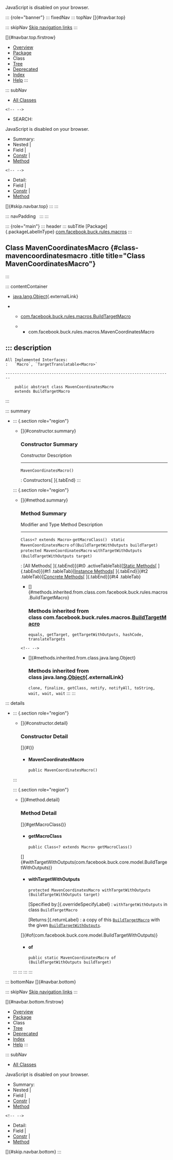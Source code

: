 <div>

JavaScript is disabled on your browser.

</div>

::: {role="banner"}
::: fixedNav
::: topNav
[]{#navbar.top}

::: skipNav
[Skip navigation links](#skip.navbar.top "Skip navigation links")
:::

[]{#navbar.top.firstrow}

-   [Overview](../../../../../index.html)
-   [Package](package-summary.html)
-   Class
-   [Tree](package-tree.html)
-   [Deprecated](../../../../../deprecated-list.html)
-   [Index](../../../../../index-all.html)
-   [Help](../../../../../help-doc.html)
:::

::: subNav
-   [All Classes](../../../../../allclasses.html)

```{=html}
<!-- -->
```
-   SEARCH:

<div>

<div>

JavaScript is disabled on your browser.

</div>

</div>

<div>

-   Summary: 
-   Nested \| 
-   Field \| 
-   [Constr](#constructor.summary) \| 
-   [Method](#method.summary)

```{=html}
<!-- -->
```
-   Detail: 
-   Field \| 
-   [Constr](#constructor.detail) \| 
-   [Method](#method.detail)

</div>

[]{#skip.navbar.top}
:::
:::

::: navPadding
 
:::
:::

::: {role="main"}
::: header
::: subTitle
[Package]{.packageLabelInType} [com.facebook.buck.rules.macros](package-summary.html)
:::

## Class MavenCoordinatesMacro {#class-mavencoordinatesmacro .title title="Class MavenCoordinatesMacro"}
:::

::: contentContainer
-   [java.lang.Object](http://docs.oracle.com/javase/7/docs/api/java/lang/Object.html?is-external=true "class or interface in java.lang"){.externalLink}

-   -   [com.facebook.buck.rules.macros.BuildTargetMacro](BuildTargetMacro.html "class in com.facebook.buck.rules.macros")

    -   -   com.facebook.buck.rules.macros.MavenCoordinatesMacro

::: description
-   

    All Implemented Interfaces:
    :   `Macro`, `TargetTranslatable<Macro>`

    ------------------------------------------------------------------------

        public abstract class MavenCoordinatesMacro
        extends BuildTargetMacro
:::

::: summary
-   ::: {.section role="region"}
    -   []{#constructor.summary}

        ### Constructor Summary

          Constructor                 Description
          --------------------------- -------------
          `MavenCoordinatesMacro()`    

          : Constructors[ ]{.tabEnd}
    :::

    ::: {.section role="region"}
    -   []{#method.summary}

        ### Method Summary

          Modifier and Type                   Method                                                   Description
          ----------------------------------- -------------------------------------------------------- -------------
          `Class<? extends Macro>`            `getMacroClass()`                                         
          `static MavenCoordinatesMacro`      `of​(BuildTargetWithOutputs buildTarget)`                  
          `protected MavenCoordinatesMacro`   `withTargetWithOutputs​(BuildTargetWithOutputs target)`    

          : [All Methods[ ]{.tabEnd}]{#t0 .activeTableTab}[[Static
          Methods](javascript:show(1);)[ ]{.tabEnd}]{#t1
          .tableTab}[[Instance
          Methods](javascript:show(2);)[ ]{.tabEnd}]{#t2
          .tableTab}[[Concrete
          Methods](javascript:show(8);)[ ]{.tabEnd}]{#t4 .tableTab}

        -   []{#methods.inherited.from.class.com.facebook.buck.rules.macros.BuildTargetMacro}

            ### Methods inherited from class com.facebook.buck.rules.macros.[BuildTargetMacro](BuildTargetMacro.html "class in com.facebook.buck.rules.macros")

            `equals, getTarget, getTargetWithOutputs, hashCode, translateTargets`

        ```{=html}
        <!-- -->
        ```
        -   []{#methods.inherited.from.class.java.lang.Object}

            ### Methods inherited from class java.lang.[Object](http://docs.oracle.com/javase/7/docs/api/java/lang/Object.html?is-external=true "class or interface in java.lang"){.externalLink}

            `clone, finalize, getClass, notify, notifyAll, toString, wait, wait, wait`
    :::
:::

::: details
-   ::: {.section role="region"}
    -   []{#constructor.detail}

        ### Constructor Detail

        []{#<init>()}

        -   #### MavenCoordinatesMacro

                public MavenCoordinatesMacro()
    :::

    ::: {.section role="region"}
    -   []{#method.detail}

        ### Method Detail

        []{#getMacroClass()}

        -   #### getMacroClass

            ``` methodSignature
            public Class<? extends Macro> getMacroClass()
            ```

        []{#withTargetWithOutputs(com.facebook.buck.core.model.BuildTargetWithOutputs)}

        -   #### withTargetWithOutputs

            ``` methodSignature
            protected MavenCoordinatesMacro withTargetWithOutputs​(BuildTargetWithOutputs target)
            ```

            [Specified by:]{.overrideSpecifyLabel}
            :   `withTargetWithOutputs` in class `BuildTargetMacro`

            [Returns:]{.returnLabel}
            :   a copy of this
                [`BuildTargetMacro`](BuildTargetMacro.html "class in com.facebook.buck.rules.macros")
                with the given
                [`BuildTargetWithOutputs`](../../core/model/BuildTargetWithOutputs.html "class in com.facebook.buck.core.model").

        []{#of(com.facebook.buck.core.model.BuildTargetWithOutputs)}

        -   #### of

            ``` methodSignature
            public static MavenCoordinatesMacro of​(BuildTargetWithOutputs buildTarget)
            ```
    :::
:::
:::
:::

::: bottomNav
[]{#navbar.bottom}

::: skipNav
[Skip navigation links](#skip.navbar.bottom "Skip navigation links")
:::

[]{#navbar.bottom.firstrow}

-   [Overview](../../../../../index.html)
-   [Package](package-summary.html)
-   Class
-   [Tree](package-tree.html)
-   [Deprecated](../../../../../deprecated-list.html)
-   [Index](../../../../../index-all.html)
-   [Help](../../../../../help-doc.html)
:::

::: subNav
-   [All Classes](../../../../../allclasses.html)

<div>

<div>

JavaScript is disabled on your browser.

</div>

</div>

<div>

-   Summary: 
-   Nested \| 
-   Field \| 
-   [Constr](#constructor.summary) \| 
-   [Method](#method.summary)

```{=html}
<!-- -->
```
-   Detail: 
-   Field \| 
-   [Constr](#constructor.detail) \| 
-   [Method](#method.detail)

</div>

[]{#skip.navbar.bottom}
:::
